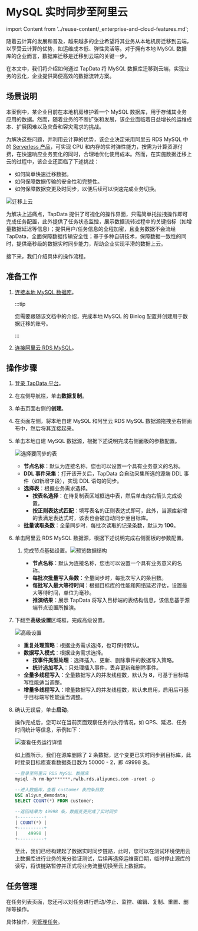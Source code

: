# MySQL 实时同步至阿里云
import Content from '../reuse-content/_enterprise-and-cloud-features.md';

<Content />

随着云计算的发展和普及，越来越多的企业希望将其业务从本地机房迁移到云端，以享受云计算的优势，如运维成本低、弹性灵活等。对于拥有本地 MySQL 数据库的企业而言，数据库迁移是迁移到云端的关键一步。

在本文中，我们将介绍如何通过 TapData 将 MySQL 数据库迁移到云端，实现业务的云化，企业提供简便高效的数据流转方案。



## 场景说明

本案例中，某企业目前在本地机房维护着一个 MySQL 数据库，用于存储其业务应用的数据。然而，随着业务的不断扩张和发展，该企业面临着日益增长的运维成本、扩展困难以及灾备和容灾需求的挑战。

为解决这些问题，并利用云计算的优势，该企业决定采用阿里云 RDS MySQL 中的 [Serverless 产品](https://help.aliyun.com/document_detail/411291.htm)，可实现 CPU 和内存的实时弹性能力，按需为计算资源付费，在快速响应业务变化的同时，合理地优化使用成本。然而，在实施数据迁移上云的过程中，该企业还面临了下述挑战：

* 如何简单快速迁移数据。
* 如何保障数据传输的安全性和完整性。
* 如何保障数据变更及时同步，以便后续可以快速完成业务切换。

![迁移上云](../images/migration_to_cloud.png)

为解决上述痛点，TapData 提供了可视化的操作界面，只需简单托拉拽操作即可完成任务配置，此外提供了任务状态监控，展示数据流转过程中的关键指标（如增量数据延迟等信息）；提供用户/任务信息的全程加密，且业务数据不会流经 TapData，全面保障数据传输安全性；基于多种自研技术，保障数据一致性的同时，提供毫秒级的数据实时同步能力，帮助企业实现平滑的数据上云。

接下来，我们介绍具体的操作流程。

## 准备工作

1. [连接本地 MySQL 数据库](../prerequisites/on-prem-databases/mysql.md)。

   :::tip

   您需要跟随该文档中的介绍，完成本地 MySQL 的 Binlog 配置并创建用于数据迁移的账号。

   :::

2. [连接阿里云 RDS MySQL](../prerequisites/cloud-databases/aliyun-rds-for-mysql.md)。



## 操作步骤

1. [登录 TapData 平台](../user-guide/log-in.md)。

2. 在左侧导航栏，单击**数据复制**。

3. 单击页面右侧的**创建**。

4. 在页面左侧，将本地自建 MySQL 和阿里云 RDS MySQL 数据源拖拽至右侧画布中，然后将其连接起来。

5. 单击本地自建 MySQL 数据源，根据下述说明完成右侧面板的参数配置。

   ![选择要同步的表](../images/local_to_aliyun_rds_mysql_source.png)

   - **节点名称**：默认为连接名称，您也可以设置一个具有业务意义的名称。
   - **DDL 事件采集**：打开该开关后，TapData 会自动采集所选的源端 DDL 事件（如新增字段），实现 DDL 语句的同步。
   - **选择表**：根据业务需求选择。
     - **按表名选择**：在待复制表区域框选中表，然后单击向右箭头完成设置。
     - **按正则表达式匹配**：填写表名的正则表达式即可，此外，当源库新增的表满足表达式时，该表也会被自动同步至目标库。
   - **批量读取条数**：全量同步时，每批次读取的记录条数，默认为 **100**。

6. 单击阿里云 RDS MySQL 数据源，根据下述说明完成右侧面板的参数配置。

   1. 完成节点基础设置。![预览数据结构](../images/local_to_aliyun_rds_mysql_target.png)

      - **节点名称**：默认为连接名称，您也可以设置一个具有业务意义的名称。
      - **每批次批量写入条数**：全量同步时，每批次写入的条目数。
      - **每批写入最大等待时间**：根据目标库的性能和网络延迟评估，设置最大等待时间，单位为毫秒。
      - **推演结果**：展示 TapData 将写入目标端的表结构信息，该信息基于源端节点设置所推演。

7. 下翻至**高级设置**区域框，完成高级设置。

   ![高级设置](../images/local_to_aliyun_rds_mysql_advanced_settings.png)

   - **重复处理策略**：根据业务需求选择，也可保持默认。
   - **数据写入模式**：根据业务需求选择。
      - **按事件类型处理**：选择插入、更新、删除事件的数据写入策略。
     - **统计追加写入**：只处理插入事件，丢弃更新和删除事件。
   - **全量多线程写入**：全量数据写入的并发线程数，默认为 **8**，可基于目标端写性能适当调整。
   - **增量多线程写入**：增量数据写入的并发线程数，默认未启用，启用后可基于目标端写性能适当调整。

8. 确认无误后，单击**启动**。

   操作完成后，您可以在当前页面观察任务的执行情况，如 QPS、延迟、任务时间统计等信息，示例如下：

   ![查看任务运行详情](../images/local_to_aliyun_rds_mysql_monitor_task.png)

   如上图所示，我们在源库删除了 2 条数据，这个变更已实时同步到目标库，此时登录目标库查看数据条目数为 50000 - 2，即 49998 条。

   ```sql
   --登录至阿里云 RDS MySQL 数据库
   mysql -h rm-bp*******.rwlb.rds.aliyuncs.com -uroot -p
   
   --进入数据库，查看 customer 表的条目数
   USE aliyun_demodata;
   SELECT COUNT(*) FROM customer;
   
   --返回结果为 49998 条，数据变更完成了实时同步
   +----------+
   | COUNT(*) |
   +----------+
   |    49998 |
   +----------+
   ```
   
   至此，我们已经构建起了数据实时同步链路，此时，您可以在测试环境使用云上数据库进行业务的充分验证测试，后续再选择运维窗口期，临时停止源库的读写，将该链路暂停并正式将业务流量切换至云上数据库。

## 任务管理

在任务列表页面，您还可以对任务进行启动/停止、监控、编辑、复制、重置、删除等操作。

具体操作，见[管理任务](../user-guide/data-pipeline/copy-data/manage-task.md)。
